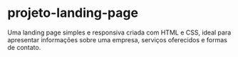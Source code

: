 # projeto-landing-page

Uma landing page simples e responsiva criada com HTML e CSS, ideal para apresentar informações sobre uma empresa, serviços oferecidos e formas de contato.
